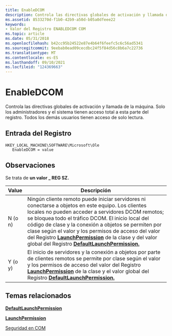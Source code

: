 ```yaml
---
title: EnableDCOM
description: Controla las directivas globales de activación y llamada de la máquina. Solo los administradores y el sistema tienen acceso total a esta parte del registro. Todos los demás usuarios tienen acceso de solo lectura.
ms.assetid: 8533270d-f1b0-42b9-a50d-b05a0dfeee22
keywords:
- Valor del Registro ENABLEDCOM COM
ms.topic: article
ms.date: 05/31/2018
ms.openlocfilehash: b42cc95b24522e87e4b64f6feefc5c6c56ad5341
ms.sourcegitcommit: 9eebab0ead09cecdbc24f5f84d56c8b6a7c22736
ms.translationtype: MT
ms.contentlocale: es-ES
ms.lasthandoff: 09/10/2021
ms.locfileid: "124369663"
---
```

# <a name="enabledcom"></a>EnableDCOM

Controla las directivas globales de activación y llamada de la máquina. Solo los administradores y el sistema tienen acceso total a esta parte del registro. Todos los demás usuarios tienen acceso de solo lectura.

## <a name="registry-entry"></a>Entrada del Registro

```
HKEY_LOCAL_MACHINE\SOFTWARE\Microsoft\Ole
   EnableDCOM = value
```

## <a name="remarks"></a>Observaciones

Se trata de **un valor \_ REG SZ.**



| Value    | Descripción                                                                                                                                                                                                                                                                                                                                                                                                                                                            |
|----------|------------------------------------------------------------------------------------------------------------------------------------------------------------------------------------------------------------------------------------------------------------------------------------------------------------------------------------------------------------------------------------------------------------------------------------------------------------------------|
| N (o n) | Ningún cliente remoto puede iniciar servidores ni conectarse a objetos en este equipo. Los clientes locales no pueden acceder a servidores DCOM remotos; se bloquea todo el tráfico DCOM. El inicio local del código de clase y la conexión a objetos se permiten por clase según el valor y los permisos de acceso del valor del Registro [**LaunchPermission**](launchpermission.md) de la clase y del valor global del Registro [**DefaultLaunchPermission.**](defaultlaunchpermission.md) |
| Y (o y) | El inicio de servidores y la conexión a objetos por parte de clientes remotos se permite por clase según el valor y los permisos de acceso del valor del Registro [**LaunchPermission**](launchpermission.md) de la clase y el valor global del Registro [**DefaultLaunchPermission.**](defaultlaunchpermission.md)                                                                                                                                                    |



 

## <a name="related-topics"></a>Temas relacionados

<dl> <dt>

[**DefaultLaunchPermission**](defaultlaunchpermission.md)
</dt> <dt>

[**LaunchPermission**](launchpermission.md)
</dt> <dt>

[Seguridad en COM](security-in-com.md)
</dt> </dl>

 

 




